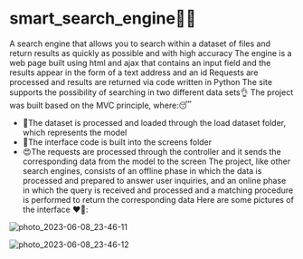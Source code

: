 # smart_search_engine🧨😎
A search engine that allows you to search within a dataset of files and return results as quickly as possible and with high accuracy
The engine is a web page built using html and ajax that contains an input field and the results appear in the form of a text address and an id
Requests are processed and results are returned via code written in Python
The site supports the possibility of searching in two different data sets👌
The project was built based on the MVC principle, where:😴
- 🧨The dataset is processed and loaded through the load dataset folder, which represents the model
- 🤜The interface code is built into the screens folder
- 😍The requests are processed through the controller and it sends the corresponding data from the model to the screen
The project, like other search engines, consists of an offline phase in which the data is processed and prepared to answer user inquiries, and an online phase in which the query is received and processed and a matching procedure is performed to return the corresponding data
Here are some pictures of the interface ❤🤛:

![photo_2023-06-08_23-46-11](https://github.com/AzzamMohammad/smart_search_engine/assets/103268849/663a1a5c-ddb2-4b72-abb2-7a48400a990c)

![photo_2023-06-08_23-46-12](https://github.com/AzzamMohammad/smart_search_engine/assets/103268849/85160293-a3e6-41dc-8ff7-57a3a75d6c04)

